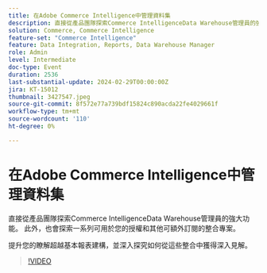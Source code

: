 ```yaml
---
title: 在Adobe Commerce Intelligence中管理資料集
description: 直接從產品團隊探索Commerce IntelligenceData Warehouse管理員的強大功能。 此外，也會探索一系列可用於您的授權和其他可額外訂閱的整合專案。 提升您的瞭解超越基本報表建構，並深入探究如何從這些整合中獲得深入見解。
solution: Commerce, Commerce Intelligence
feature-set: "Commerce Intelligence"
feature: Data Integration, Reports, Data Warehouse Manager
role: Admin
level: Intermediate
doc-type: Event
duration: 2536
last-substantial-update: 2024-02-29T00:00:00Z
jira: KT-15012
thumbnail: 3427547.jpeg
source-git-commit: 8f572e77a739bdf15824c890acda22fe4029661f
workflow-type: tm+mt
source-wordcount: '110'
ht-degree: 0%

---
```



# 在Adobe Commerce Intelligence中管理資料集

直接從產品團隊探索Commerce IntelligenceData Warehouse管理員的強大功能。 此外，也會探索一系列可用於您的授權和其他可額外訂閱的整合專案。

提升您的瞭解超越基本報表建構，並深入探究如何從這些整合中獲得深入見解。

>[!VIDEO](https://video.tv.adobe.com/v/3427547/?learn=on)